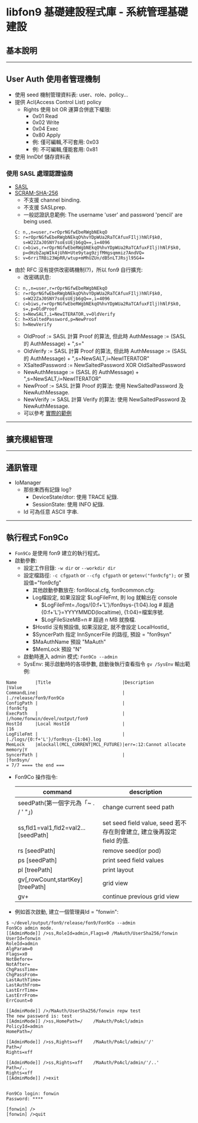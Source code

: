 ﻿libfon9 基礎建設程式庫 - 系統管理基礎建設
=========================================

## 基本說明

---------------------------------------

## User Auth 使用者管理機制
* 使用 seed 機制管理資料表: user、role、policy... 
* 提供 Acl(Access Control List) policy
  * Rights 使用 bit OR 運算合併底下權限:
    * 0x01 Read
    * 0x02 Write
    * 0x04 Exec
    * 0x80 Apply
    * 例: 僅可編輯,不可套用: 0x03
    * 例: 不可編輯,僅能套用: 0x81
* 使用 InnDbf 儲存資料表

### 使用 SASL 處理認證協商
* [SASL](https://tools.ietf.org/html/rfc5802)
* [SCRAM-SHA-256](https://tools.ietf.org/html/rfc7677)
  * 不支援 channel binding.
  * 不支援 SASLprep.
  * 一般認證訊息範例: The username 'user' and password 'pencil' are being used.
   ```
   C: n,,n=user,r=rOprNGfwEbeRWgbNEkqO
   S: r=rOprNGfwEbeRWgbNEkqO%hvYDpWUa2RaTCAfuxFIlj)hNlF$k0,
      s=W22ZaJ0SNY7soEsUEjb6gQ==,i=4096
   C: c=biws,r=rOprNGfwEbeRWgbNEkqO%hvYDpWUa2RaTCAfuxFIlj)hNlF$k0,
      p=dHzbZapWIk4jUhN+Ute9ytag9zjfMHgsqmmiz7AndVQ=
   S: v=6rriTRBi23WpRR/wtup+mMhUZUn/dB5nLTJRsjl95G4=
   ```
* 由於 RFC 沒有提供改密碼機制(?)，所以 fon9 自行擴充:
  * 改密碼訊息:
   ```
   C: n,,n=user,r=rOprNGfwEbeRWgbNEkqO
   S: r=rOprNGfwEbeRWgbNEkqO%hvYDpWUa2RaTCAfuxFIlj)hNlF$k0,
      s=W22ZaJ0SNY7soEsUEjb6gQ==,i=4096
   C: c=biws,r=rOprNGfwEbeRWgbNEkqO%hvYDpWUa2RaTCAfuxFIlj)hNlF$k0,
      s=,p=OldProof
   S: s=NewSALT,i=NewITERATOR,v=OldVerify
   C: h=XSaltedPassword,p=NewProof
   S: h=NewVerify
   ```
  * OldProof        := SASL 計算 Proof 的算法, 但此時 AuthMessage := (SASL 的 AuthMessage) + ",s="
  * OldVerify       := SASL 計算 Proof 的算法, 但此時 AuthMessage := (SASL 的 AuthMessage) + ",s=NewSALT,i=NewITERATOR"
  * XSaltedPassword := NewSaltedPassword XOR OldSaltedPassword
  * NewAuthMessage  := (SASL 的 AuthMessage) + ",s=NewSALT,i=NewITERATOR"
  * NewProof        := SASL 計算 Proof 的算法:  使用 NewSaltedPassword 及 NewAuthMessage.
  * NewVerify       := SASL 計算 Verify 的算法: 使用 NewSaltedPassword 及 NewAuthMessage.
  * 可以參考 [實際的範例](../fon9/crypto/Crypto_UT.cpp)

---------------------------------------

## 擴充模組管理

---------------------------------------

## 通訊管理
* IoManager
  * 那些東西有記錄 log?
    * DeviceState/dtor: 使用 TRACE 紀錄.
    * SessionState: 使用 INFO 紀錄.
  * Id 可為任意 ASCII 字串.

---------------------------------------

## 執行程式 Fon9Co
* `Fon9Co` 是使用 fon9 建立的執行程式。
* 啟動參數:
  * 設定工作目錄: `-w dir` or `--workdir dir`
  * 設定檔路徑:   `-c cfgpath` or `--cfg cfgpath` or `getenv("fon9cfg");` or 預設值="fon9cfg"
    * 其他啟動參數放在: fon9local.cfg, fon9common.cfg:
    * Log檔設定, 如果沒設定 $LogFileFmt, 則 log 就輸出在 console
      * $LogFileFmt=./logs/{0:f+'L'}/fon9sys-{1:04}.log  # 超過 {0:f+'L'}=YYYYMMDD(localtime), {1:04}=檔案序號.
      * $LogFileSizeMB=n                                 # 超過 n MB 就換檔.
    * $HostId     沒有預設值, 如果沒設定, 就不會設定 LocalHostId_
    * $SyncerPath 指定 InnSyncerFile 的路徑, 預設 = "fon9syn"
    * $MaAuthName 預設 "MaAuth"
    * $MemLock    預設 "N"
  * 啟動時進入 admin 模式: `Fon9Co --admin`
  * SysEnv: 揭示啟動時的各項參數, 啟動後執行查看指令 `gv /SysEnv` 輸出範例:
```
Name       |Title                           |Description                   |Value                              
CommandLine|                                |                              |./release/fon9/Fon9Co              
ConfigPath |                                |                              |fon9cfg                            
ExecPath   |                                |                              |/home/fonwin/devel/output/fon9     
HostId     |Local HostId                    |                              |16                                 
LogFileFmt |                                |                              |./logs/{0:f+'L'}/fon9sys-{1:04}.log
MemLock    |mlockall(MCL_CURRENT|MCL_FUTURE)|err=:12:Cannot allocate memory|Y                                  
SyncerPath |                                |                              |fon9syn/                           
= 7/7 ==== the end ===
```

* Fon9Co 操作指令:

  | command                              | description
  |--------------------------------------|----------------------------
  | seedPath(第一個字元為「~ . / ' "」)  | change current seed path
  | ss,fld1=val1,fld2=val2... [seedPath] | set seed field value, seed 若不存在則會建立, 建立後再設定 field 的值.
  | rs                        [seedPath] | remove seed(or pod)
  | ps                        [seedPath] | print seed field values
  | pl                        [treePath] | print layout
  | gv[,rowCount,startKey]    [treePath] | grid view
  | gv+                                  | continue previous grid view

* 例如首次啟動, 建立一個管理員Id = "fonwin":
```console
$ ~/devel/output/fon9/release/fon9/Fon9Co --admin
Fon9Co admin mode.
[[AdminMode]] />ss,RoleId=admin,Flags=0 /MaAuth/UserSha256/fonwin
UserId=fonwin
RoleId=admin
AlgParam=0
Flags=x0
NotBefore=
NotAfter=
ChgPassTime=
ChgPassFrom=
LastAuthTime=
LastAuthFrom=
LastErrTime=
LastErrFrom=
ErrCount=0

[[AdminMode]] />/MaAuth/UserSha256/fonwin repw test
The new password is: test
[[AdminMode]] />ss,HomePath=/    /MaAuth/PoAcl/admin
PolicyId=admin
HomePath=/

[[AdminMode]] />ss,Rights=xff    /MaAuth/PoAcl/admin/'/'
Path=/
Rights=xff

[[AdminMode]] />ss,Rights=xff    /MaAuth/PoAcl/admin/'/..'
Path=/..
Rights=xff
[[AdminMode]] />exit


Fon9Co login: fonwin
Password: ****

[fonwin] />
[fonwin] />quit

```
